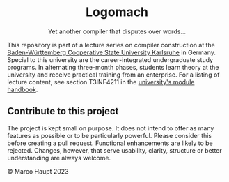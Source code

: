 
<p align="center">
	<h1 align="center">Logomach</h1>
	<p align="center">Yet another compiler that disputes over words...</p>
</p>

This repository is part of a lecture series on compiler construction at the [Baden-Württemberg Cooperative State University Karlsruhe](https://www.karlsruhe.dhbw.de/en/general/about-dhbw-karlsruhe.html) in Germany. Special to this university are the career-integrated undergraduate study programs. In alternating three-month phases, students learn theory at the university and receive practical training from an enterprise. For a listing of lecture content, see section T3INF4211 in the [university's module handbook](https://www.dhbw.de/fileadmin/user/public/SP/KA/Informatik/Informatik.pdf).

## Contribute to this project

The project is kept small on purpose. It does not intend to offer as many features as possible or to be particularly powerful. Please consider this before creating a pull request. Functional enhancements are likely to be rejected. Changes, however, that serve usability, clarity, structure or better understanding are always welcome.

© Marco Haupt 2023
